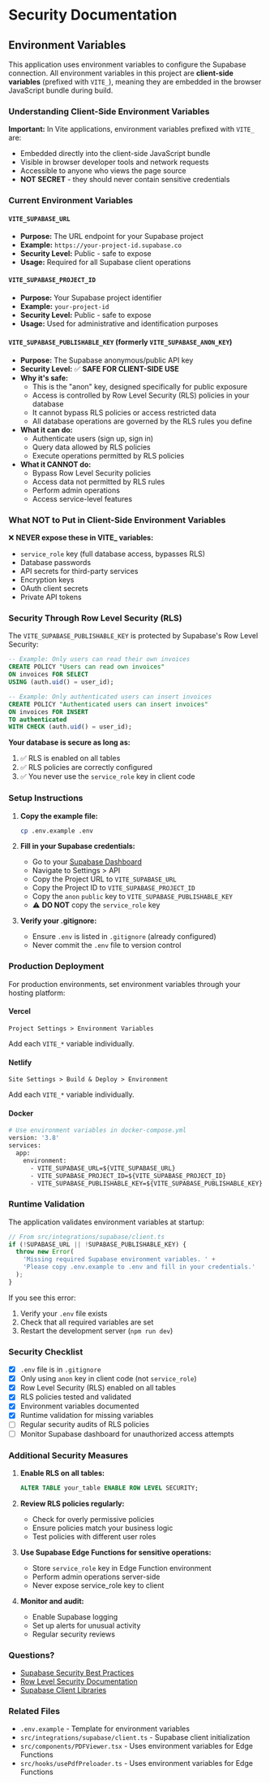 # Security Documentation

## Environment Variables

This application uses environment variables to configure the Supabase connection. All environment variables in this project are **client-side variables** (prefixed with `VITE_`), meaning they are embedded in the browser JavaScript bundle during build.

### Understanding Client-Side Environment Variables

**Important:** In Vite applications, environment variables prefixed with `VITE_` are:
- Embedded directly into the client-side JavaScript bundle
- Visible in browser developer tools and network requests
- Accessible to anyone who views the page source
- **NOT SECRET** - they should never contain sensitive credentials

### Current Environment Variables

#### `VITE_SUPABASE_URL`
- **Purpose:** The URL endpoint for your Supabase project
- **Example:** `https://your-project-id.supabase.co`
- **Security Level:** Public - safe to expose
- **Usage:** Required for all Supabase client operations

#### `VITE_SUPABASE_PROJECT_ID`
- **Purpose:** Your Supabase project identifier
- **Example:** `your-project-id`
- **Security Level:** Public - safe to expose
- **Usage:** Used for administrative and identification purposes

#### `VITE_SUPABASE_PUBLISHABLE_KEY` (formerly `VITE_SUPABASE_ANON_KEY`)
- **Purpose:** The Supabase anonymous/public API key
- **Security Level:** ✅ **SAFE FOR CLIENT-SIDE USE**
- **Why it's safe:**
  - This is the "anon" key, designed specifically for public exposure
  - Access is controlled by Row Level Security (RLS) policies in your database
  - It cannot bypass RLS policies or access restricted data
  - All database operations are governed by the RLS rules you define
- **What it can do:**
  - Authenticate users (sign up, sign in)
  - Query data allowed by RLS policies
  - Execute operations permitted by RLS policies
- **What it CANNOT do:**
  - Bypass Row Level Security policies
  - Access data not permitted by RLS rules
  - Perform admin operations
  - Access service-level features

### What NOT to Put in Client-Side Environment Variables

❌ **NEVER expose these in VITE_ variables:**
- `service_role` key (full database access, bypasses RLS)
- Database passwords
- API secrets for third-party services
- Encryption keys
- OAuth client secrets
- Private API tokens

### Security Through Row Level Security (RLS)

The `VITE_SUPABASE_PUBLISHABLE_KEY` is protected by Supabase's Row Level Security:

```sql
-- Example: Only users can read their own invoices
CREATE POLICY "Users can read own invoices" 
ON invoices FOR SELECT 
USING (auth.uid() = user_id);

-- Example: Only authenticated users can insert invoices
CREATE POLICY "Authenticated users can insert invoices" 
ON invoices FOR INSERT 
TO authenticated
WITH CHECK (auth.uid() = user_id);
```

**Your database is secure as long as:**
1. ✅ RLS is enabled on all tables
2. ✅ RLS policies are correctly configured
3. ✅ You never use the `service_role` key in client code

### Setup Instructions

1. **Copy the example file:**
   ```bash
   cp .env.example .env
   ```

2. **Fill in your Supabase credentials:**
   - Go to your [Supabase Dashboard](https://app.supabase.com)
   - Navigate to Settings > API
   - Copy the Project URL to `VITE_SUPABASE_URL`
   - Copy the Project ID to `VITE_SUPABASE_PROJECT_ID`
   - Copy the `anon` `public` key to `VITE_SUPABASE_PUBLISHABLE_KEY`
   - ⚠️ **DO NOT** copy the `service_role` key

3. **Verify your .gitignore:**
   - Ensure `.env` is listed in `.gitignore` (already configured)
   - Never commit the `.env` file to version control

### Production Deployment

For production environments, set environment variables through your hosting platform:

#### Vercel
```
Project Settings > Environment Variables
```
Add each `VITE_*` variable individually.

#### Netlify
```
Site Settings > Build & Deploy > Environment
```
Add each `VITE_*` variable individually.

#### Docker
```dockerfile
# Use environment variables in docker-compose.yml
version: '3.8'
services:
  app:
    environment:
      - VITE_SUPABASE_URL=${VITE_SUPABASE_URL}
      - VITE_SUPABASE_PROJECT_ID=${VITE_SUPABASE_PROJECT_ID}
      - VITE_SUPABASE_PUBLISHABLE_KEY=${VITE_SUPABASE_PUBLISHABLE_KEY}
```

### Runtime Validation

The application validates environment variables at startup:

```typescript
// From src/integrations/supabase/client.ts
if (!SUPABASE_URL || !SUPABASE_PUBLISHABLE_KEY) {
  throw new Error(
    'Missing required Supabase environment variables. ' +
    'Please copy .env.example to .env and fill in your credentials.'
  );
}
```

If you see this error:
1. Verify your `.env` file exists
2. Check that all required variables are set
3. Restart the development server (`npm run dev`)

### Security Checklist

- [x] `.env` file is in `.gitignore`
- [x] Only using `anon` key in client code (not `service_role`)
- [x] Row Level Security (RLS) enabled on all tables
- [x] RLS policies tested and validated
- [x] Environment variables documented
- [x] Runtime validation for missing variables
- [ ] Regular security audits of RLS policies
- [ ] Monitor Supabase dashboard for unauthorized access attempts

### Additional Security Measures

1. **Enable RLS on all tables:**
   ```sql
   ALTER TABLE your_table ENABLE ROW LEVEL SECURITY;
   ```

2. **Review RLS policies regularly:**
   - Check for overly permissive policies
   - Ensure policies match your business logic
   - Test policies with different user roles

3. **Use Supabase Edge Functions for sensitive operations:**
   - Store `service_role` key in Edge Function environment
   - Perform admin operations server-side
   - Never expose service_role key to client

4. **Monitor and audit:**
   - Enable Supabase logging
   - Set up alerts for unusual activity
   - Regular security reviews

### Questions?

- [Supabase Security Best Practices](https://supabase.com/docs/guides/auth/row-level-security)
- [Row Level Security Documentation](https://supabase.com/docs/guides/auth/row-level-security)
- [Supabase Client Libraries](https://supabase.com/docs/reference/javascript/introduction)

### Related Files

- `.env.example` - Template for environment variables
- `src/integrations/supabase/client.ts` - Supabase client initialization
- `src/components/PDFViewer.tsx` - Uses environment variables for Edge Functions
- `src/hooks/usePdfPreloader.ts` - Uses environment variables for Edge Functions
